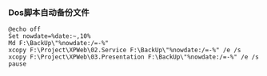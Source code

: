 <!--
 * @Author: 柯军
 * @Date: 2019-08-14 19:04:17
 * @Description: 
 -->
### Dos脚本自动备份文件
```
@echo off
Set nowdate=%date:~,10%
Md F:\BackUp\"%nowdate:/=-%"
xcopy F:\Project\XPWeb\02.Service F:\BackUp\"%nowdate:/=-%" /e /s
xcopy F:\Project\XPWeb\03.Presentation F:\BackUp\"%nowdate:/=-%" /e /s
pause
```
